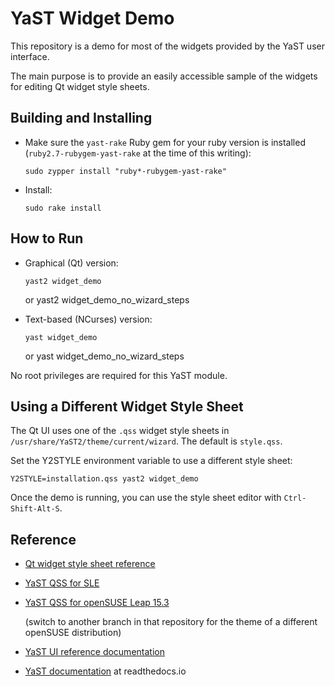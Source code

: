 # YaST Widget Demo

This repository is a demo for most of the widgets provided by the YaST user
interface.

The main purpose is to provide an easily accessible sample of the widgets for
editing Qt widget style sheets.



## Building and Installing

- Make sure the `yast-rake` Ruby gem for your ruby version is installed
  (`ruby2.7-rubygem-yast-rake` at the time of this writing):

      sudo zypper install "ruby*-rubygem-yast-rake"

- Install:

      sudo rake install



## How to Run

- Graphical (Qt) version:

      yast2 widget_demo
  or
      yast2 widget_demo_no_wizard_steps

- Text-based (NCurses) version:

      yast widget_demo
  or
      yast widget_demo_no_wizard_steps


No root privileges are required for this YaST module.


## Using a Different Widget Style Sheet

The Qt UI uses one of the `.qss` widget style sheets in
`/usr/share/YaST2/theme/current/wizard`. The default is `style.qss`.

Set the Y2STYLE environment variable to use a different style sheet:

    Y2STYLE=installation.qss yast2 widget_demo
    
Once the demo is running, you can use the style sheet editor with
`Ctrl-Shift-Alt-S`.


## Reference

- [Qt widget style sheet reference](https://doc.qt.io/qt-5/stylesheet-reference.html)

- [YaST QSS for SLE](https://github.com/yast/yast-theme/blob/master/theme/SLE/wizard/installation.qss)

- [YaST QSS for openSUSE Leap 15.3](https://github.com/openSUSE/branding/blob/leap-15.3/yast/installation.qss)

  (switch to another branch in that repository for the theme of a different
  openSUSE distribution)

- [YaST UI reference documentation](https://doc.opensuse.org/projects/YaST/openSUSE11.3/tdg/Book-UIReference.html)

- [YaST documentation](https://yastgithubio.readthedocs.io/en/latest/) at readthedocs.io
